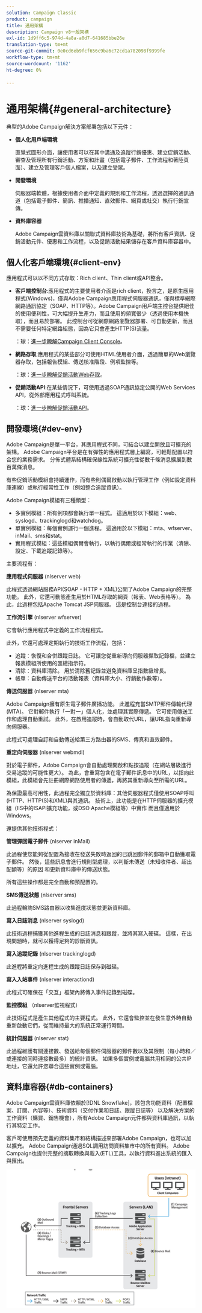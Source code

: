```yaml
---
solution: Campaign Classic
product: campaign
title: 通用架構
description: Campaign v8一般架構
exl-id: 1d9ff6c5-974d-4a8a-a0d7-641685bbe26e
translation-type: tm+mt
source-git-commit: 0e0cd6eb9fcf656c9ba6c72cd1a782098f9399fe
workflow-type: tm+mt
source-wordcount: '1162'
ht-degree: 0%

---
```


# 通用架構{#general-architecture}

典型的Adobe Campaign解決方案部署包括以下元件：

* **個人化用戶端環境**

   直覺式圖形介面，讓使用者可以在其中溝通及追蹤行銷優惠、建立促銷活動、審查及管理所有行銷活動、方案和計畫（包括電子郵件、工作流程和著陸頁面）、建立及管理客戶個人檔案，以及建立受眾。

* **開發環境**

   伺服器端軟體，根據使用者介面中定義的規則和工作流程，透過選擇的通訊通道（包括電子郵件、簡訊、推播通知、直效郵件、網頁或社交）執行行銷宣傳。

* **資料庫容器**

   Adobe Campaign雲資料庫以關聯式資料庫技術為基礎，將所有客戶資訊、促銷活動元件、優惠和工作流程，以及促銷活動結果儲存在客戶資料庫容器中。

## 個人化客戶端環境{#client-env}

應用程式可以以不同方式存取：Rich client、Thin client或API整合。

* **客戶端控制台**:應用程式的主要使用者介面是rich client，換言之，是原生應用程式(Windows)，僅與Adobe Campaign應用程式伺服器通訊，僅與標準網際網路通訊協定（SOAP、HTTP等）。Adobe Campaign用戶端主控台提供絕佳的使用便利性，可大幅提升生產力，而且使用的頻寬很少（透過使用本機快取），而且易於部署。 此控制台可從網際網路瀏覽器部署、可自動更新，而且不需要任何特定網路組態，因為它只會產生HTTP(S)流量。

   ：球：[進一步瞭解Campaign Client Console](../start/connect.md)。

* **網路存取**:應用程式的某些部分可使用HTML使用者介面，透過簡單的Web瀏覽器存取，包括報告模組、傳送核准階段、例項監控等。

   ：球：[進一步瞭解促銷活動Web存取](../start/connect.md)。

* **促銷活動API**:在某些情況下，可使用透過SOAP通訊協定公開的Web Services API，從外部應用程式呼叫系統。

   ：球：[進一步瞭解促銷活動API](../dev/api.md)。

## 開發環境{#dev-env}

Adobe Campaign是單一平台，其應用程式不同，可結合以建立開放且可擴充的架構。 Adobe Campaign平台是在有彈性的應用程式層上編寫，可輕鬆配置以符合您的業務需求。 分佈式體系結構確保線性系統可擴充性從數千條消息擴展到數百萬條消息。

有些促銷活動模組會持續運作，而有些則偶爾啟動以執行管理工作（例如設定資料庫連線）或執行經常性工作（例如整合追蹤資訊）。

Adobe Campaign模組有三種類型：

* 多實例模組：所有例項都會執行單一程式。 這適用於以下模組：web、syslogd、trackinglogd和watchdog。
* 單實例模組：每個實例運行一個進程。 這適用於以下模組：mta、wfserver、inMail、sms和stat。
* 實用程式模組：這些模組偶爾會執行，以執行偶爾或經常執行的作業（清除、設定、下載追蹤記錄等）。

主要流程有：

**應用程式伺服器** (nlserver web)

此程式透過網站服務API(SOAP - HTTP + XML)公開了Adobe Campaign的完整功能。 此外，它還可動態產生用於HTML存取的網頁（報表、Web表格等）。 為此，此過程包括Apache Tomcat JSP伺服器。 這是控制台連接的過程。

**工作流引擎** (nlserver wfserver)

它會執行應用程式中定義的工作流程程式。

此外，它還可處理定期執行的技術工作流程，包括：

* 追蹤：恢復和合併跟蹤日誌。 它可讓您從重新導向伺服器擷取記錄檔，並建立報表模組所使用的匯總指示符。
* 清除：資料庫清除。 用於清除舊記錄並避免資料庫呈指數級增長。
* 帳單：自動傳送平台的活動報表（資料庫大小、行銷動作數等）。

**傳送伺服器** (nlserver mta)

Adobe Campaign擁有原生電子郵件廣播功能。 此進程充當SMTP郵件傳輸代理(MTA)。 它對郵件執行「一對一」個人化，並處理其實際傳遞。 它可使用傳送工作和處理自動重試。 此外，在啟用追蹤時，會自動取代URL，讓URL指向重新導向伺服器。

此程式可處理自訂和自動傳送給第三方路由器的SMS、傳真和直效郵件。

**重定向伺服器** (nlserver webmdl)

對於電子郵件，Adobe Campaign會自動處理開啟和點按追蹤（在網站層級進行交易追蹤的可能性更大）。 為此，會重寫包含在電子郵件訊息中的URL，以指向此模組，此模組會先註冊網際網路使用者的傳遞，再將其重新導向至所需的URL。

為保證最高可用性，此過程完全獨立於資料庫：其他伺服器程式僅使用SOAP呼叫(HTTP、HTTP(S)和XML)與其通訊。 技術上，此功能是在HTTP伺服器的擴充模組（IIS中的ISAPI擴充功能，或DSO Apache模組等）中實作 而且僅適用於Windows。

還提供其他技術程式：

**管理彈回電子郵件** (nlserver inMail)

此過程使您能夠從配置為接收在發送失敗時返回的已跳回郵件的郵箱中自動獲取電子郵件。 然後，這些訊息會進行規則型處理，以判斷未傳送（未知收件者、超出配額等）的原因 和更新資料庫中的傳送狀態。

所有這些操作都是完全自動和預配置的。

**SMS傳送狀態** (nlserver sms)

此過程輪詢SMS路由器以收集進度狀態並更新資料庫。

**寫入日誌消息** (nlserver syslogd)

此技術過程捕獲其他進程生成的日誌消息和跟蹤，並將其寫入硬碟。 這樣，在出現問題時，就可以獲得足夠的診斷資訊。

**寫入追蹤記錄** (nlserver trackinglogd)

此進程將重定向進程生成的跟蹤日誌保存到磁碟。

**寫入入站事件** (nlserver interactiond)

此程式可確保在「交互」框架內將傳入事件記錄到磁碟。

**監控模組** （nlserver監視程式）

此技術程式是產生其他程式的主要程式。 此外，它還會監控並在發生意外時自動重新啟動它們，從而維持最大的系統正常運行時間。

**統計伺服器** (nlserver stat)

此過程維護有關連接數、發送給每個郵件伺服器的郵件數以及其限制（每小時和／或連接的同時連接數最多）的統計資訊。 如果多個實例或電腦共用相同的公共IP地址，它還允許您聯合這些實例或電腦。

## 資料庫容器{#db-containers}

Adobe Campaign雲資料庫依賴於[!DNL Snowflake]，該包含功能資料（配置檔案、訂閱、內容等）、技術資料（交付作業和日誌、跟蹤日誌等） 以及解決方案的工作資料（購買、銷售機會），所有Adobe Campaign元件都與資料庫通訊，以執行其特定工作。

客戶可使用預先定義的資料集市和結構描述來部署Adobe Campaign，也可以加以擴充。 Adobe Campaign通過SQL調用訪問資料集市中的所有資料。 Adobe Campaign也提供完整的摘取轉換與載入(ETL)工具，以執行資料進出系統的匯入與匯出。

![](assets/data-flow-diagram.png)
